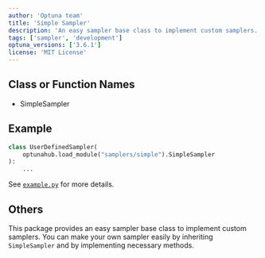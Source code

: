 ```yaml
---
author: 'Optuna team'
title: 'Simple Sampler'
description: 'An easy sampler base class to implement custom samplers.'
tags: ['sampler', 'development']
optuna_versions: ['3.6.1']
license: 'MIT License'
---
```


## Class or Function Names
- SimpleSampler

## Example
```python
class UserDefinedSampler(
    optunahub.load_module("samplers/simple").SimpleSampler
):
    ...
```
See [`example.py`](https://github.com/optuna/optunahub-registry/blob/main/package/samplers/simple/example.py) for more details.

## Others
This package provides an easy sampler base class to implement custom samplers.
You can make your own sampler easily by inheriting `SimpleSampler` and by implementing necessary methods.
